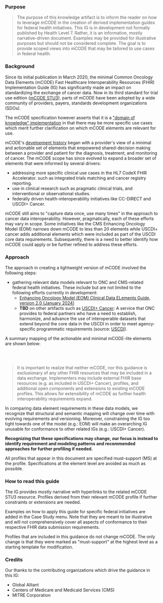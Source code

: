 
### Purpose

<blockquote class="stu-note">
    <p>
    The purpose of this knowledge artifact is to inform the reader on how to leverage mCODE in the creation of derived implementation guides for federal health initiatives. This IG is in development not formally published by Health Level 7. Rather, it is an informative, mostly narrative-driven document. Examples may be provided for illustrative purposes but should not be considered complete. The goal is to provide scoped views into mCODE that may be tailored to use cases in federal health.
    </p>
</blockquote>

### Background

Since its initial publication in March 2020, the minimal Common Oncology Data Elements (mCODE) Fast Healthcare Interoperability Resources (FHIR) Implementation Guide (IG) has significantly made an impact on standardizing the exchange of cancer data. Now in its third standard for trial use edition ([mCODE STU3](https://hl7.org/fhir/us/mcode/)), parts of mCODE have been adopted by a wide community of providers, payers, standards development organizations (SDOs). 

The mCODE specification however asserts that it is a ["domain of knowledge" implementation](https://hl7.org/fhir/us/mcode/#understanding-this-guide) in that there may be more specific use cases which merit further clarification on which mCODE elements are relevant for use. 

mCODE's [development history](https://hl7.org/fhir/us/mcode/#development-history) began with a provider's view of a minimal and actionable set of elements that empowered shared-decision making between a provider and patient for the diagnosis, treatment, and monitoring of cancer. The mCODE scope has since evolved to expand a broader set of elements that were informed by several drivers: 
* addressing more specific clinical use cases in the HL7 CodeX FHIR Accelerator. such as integrated trials matching and cancer registry reporting.
* use in clinical research such as pragmatic clinical trials, and interventional or observational studies.
* federally driven health-interoperability initiatives like CC-DIRECT and USCDI+ Cancer.

mCODE still aims to "capture data once, use many times" in the approach to cancer data interoperability. However, pragmatically, each of these efforts may vary in scope. Some initiatives like the CMS Enhancing Oncology Model (EOM) narrows down mCODE to less than 20 elements while USCDI+ cancer adds additional elements which were included as part of the USCDI core data requirements. Subsequently, there is a need to better identify how mCODE could apply or be further refined to address these efforts.


### Approach

The approach in creating a lightweight version of mCODE involved the following steps:
* gathering relevant data models relevant to ONC and CMS-related federal health initiatives. These include but are not limited to the following efforts currently in development:
  * [Enhancing Oncology Model (EOM) Clinical Data ELements Guide, version 2.0 (January 2024)](https://www.cms.gov/priorities/innovation/media/document/eom-clinical-data-elements-guide)
  * **TBD** on other artifacts such as [USCDI+ Cancer](https://uscdiplus.healthit.gov/uscdi?id=uscdi_record&table=x_g_sshh_uscdi_domain&sys_id=71df78228745b95098e5edb90cbb3527&view=sp): A service that ONC provides to federal partners who have a need to establish, harmonize, and advance the use of interoperable datasets that extend beyond the core data in the USCDI in order to meet agency-specific programmatic requirements (source: [USCDI](https://uscdiplus.healthit.gov/uscdi)).

A summary mapping of the actionable and minimal mCODE-lite elements are shown below:

<br/>
<object data="mCodeLiteDiagram.svg" type="image/svg+xml"></object>
<br/>

<blockquote class="stu-note">
    <p>
    It is important to realize that neither mCODE, nor this guidance is exclusionary of any other FHIR resources that may be included in a data exchange. Implementers may include external FHIR base resources (e.g. as included in USCDI+ Cancer), profiles, and additional open components and extensions to existing mCODE profiles. This allows for extensibility of mCODE as further health interoperability requirements expand.
    </p>
</blockquote>

In comparing data element requirements in these data models, we recognize that structural and semantic mapping will change over time with evolving requirements and versioning. Moreover, constraining the IG too tight towards one of the model (e.g.: EOM) will make an overarching IG unusable for conformance to other related IGs (e.g.: USCDI+ Cancer). 

**Recognizing that these specifications may change, our focus is instead to identify requirement and modeling patterns and  recommended approaches for further profiling if needed.** 

All profiles that appear in this document are specified must-support (MS) at the profile. Specifications at the element level are avoided as much as possible.

### How to read this guide

The IG provides mostly narrative with hyperlinks to the related mCODE STU3 resource. Profiles derived from their relevant mCODE profile if further constraints or extensions are needed.

Examples on how to apply this guide for specific federal initiatives are added in the Case Study menu. Note that they are meant to be illustrative and will not comprehensively cover all aspects of conformance to their respective FHIR data submission requirements. 

Profiles that are included in this guidance do not change mCODE. The only change is that they were marked as "must-support" at the highest level as a starting template for modification.

### Credits

Our thanks to the contributing organizations which drive the guidance in this IG:
* Global Alliant
* Centers of Medicare and Medicaid Services (CMS)
* MITRE Corporation


<!-- **Notes:**
Goal: keeping CMS in line. Adopt a similar approach to the way [PDEx](https://build.fhir.org/ig/HL7/davinci-epdx/toc.html) reference US Core with some narrative on how mCODE resources would be leveraged.

Options:
1. bring in mCODE profiles and exclude elements with 0..0. **mlt_update_20240121**: tested and not a good option because it will reject any resource instance containing the 0..0 specified elements.
2. adopt the PDEx approach and only bring in profiles if there needs to be further constraints. The rest is narrative. Change optional things as 0..0

* for tumor markers, create narrative that TumorMarkerTest could be a subset of mCODE, give an example that narrows down the mCODE value set to ER, PR, HER2, and then (in general assumptions section) assume that conformance will be based on attestation (not programmatically validating). -->
  